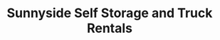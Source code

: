 ---
title: "Sunnyside Self Storage and Truck Rentals"
url: /surrey/sunnyside-self-storage-and-truck-rentals/
shop: Mieten
---